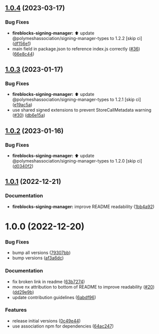 ## [1.0.4](https://github.com/PolymeshAssociation/signing-managers/compare/@polymeshassociation/fireblocks-signing-manager@1.0.3...@polymeshassociation/fireblocks-signing-manager@1.0.4) (2023-03-17)


### Bug Fixes

* **fireblocks-signing-manager:** :arrow_up: update @polymeshassociation/signing-manager-types to 1.2.2 [skip ci] ([df156e1](https://github.com/PolymeshAssociation/signing-managers/commit/df156e16fd815a54576a4754c4f8873f289ec301))
* main field in package.json to reference index.js correctly ([#36](https://github.com/PolymeshAssociation/signing-managers/issues/36)) ([66e8c44](https://github.com/PolymeshAssociation/signing-managers/commit/66e8c44ecc306b168a17e382b95996afa5853b8e))

## [1.0.3](https://github.com/PolymeshAssociation/signing-managers/compare/@polymeshassociation/fireblocks-signing-manager@1.0.2...@polymeshassociation/fireblocks-signing-manager@1.0.3) (2023-01-17)


### Bug Fixes

* **fireblocks-signing-manager:** :arrow_up: update @polymeshassociation/signing-manager-types to 1.2.1 [skip ci] ([e19ac5a](https://github.com/PolymeshAssociation/signing-managers/commit/e19ac5a75ae875e90a937aef3e3b7ca80708d818))
* use shared signed extensions to prevent StoreCallMetadata warning ([#30](https://github.com/PolymeshAssociation/signing-managers/issues/30)) ([db6e15a](https://github.com/PolymeshAssociation/signing-managers/commit/db6e15a2ae25ff97b749a292940ba9f12a37acdb))

## [1.0.2](https://github.com/PolymeshAssociation/signing-managers/compare/@polymeshassociation/fireblocks-signing-manager@1.0.1...@polymeshassociation/fireblocks-signing-manager@1.0.2) (2023-01-16)


### Bug Fixes

* **fireblocks-signing-manager:** :arrow_up: update @polymeshassociation/signing-manager-types to 1.2.0 [skip ci] ([d0340f2](https://github.com/PolymeshAssociation/signing-managers/commit/d0340f20dbc08802ff593fe3be6ca58420293d05))

## [1.0.1](https://github.com/PolymeshAssociation/signing-managers/compare/@polymeshassociation/fireblocks-signing-manager@1.0.0...@polymeshassociation/fireblocks-signing-manager@1.0.1) (2022-12-21)


### Documentation

* **fireblocks-signing-manager:** improve README readability ([1bb4a92](https://github.com/PolymeshAssociation/signing-managers/commit/1bb4a92719e56e04f440f7299bd50dc4da8ab056))

# 1.0.0 (2022-12-20)


### Bug Fixes

* bump all versions ([79307bb](https://github.com/PolymeshAssociation/signing-managers/commit/79307bb7aa18ef8abdd94865da7eed53997fe267))
* bump versions ([af3a6dc](https://github.com/PolymeshAssociation/signing-managers/commit/af3a6dc9336bfa5d9d5fbe14d91165d056567165))


### Documentation

* fix broken link in readme ([63b7274](https://github.com/PolymeshAssociation/signing-managers/commit/63b7274e78b99a712d5a92c3add52f067ba2cec8))
* move nx attribution to bottom of README to improve readability ([#20](https://github.com/PolymeshAssociation/signing-managers/issues/20)) ([dd29e9b](https://github.com/PolymeshAssociation/signing-managers/commit/dd29e9b32a07a73834d0c77d38aafe34e8e288ed))
* update contribution guidelines ([6abdf96](https://github.com/PolymeshAssociation/signing-managers/commit/6abdf96151f69584824a050e0bef13de0338acde))


### Features

* release initial versions ([0c49e44](https://github.com/PolymeshAssociation/signing-managers/commit/0c49e441b4e68df3a9cc3985b11ade0de0a0f2a3))
* use association npm for dependencies ([64ac247](https://github.com/PolymeshAssociation/signing-managers/commit/64ac247ffc67fdd359bf1da73ad2df39d0b536ad))
